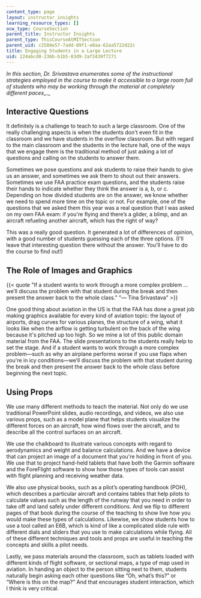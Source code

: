 ```yaml
---
content_type: page
layout: instructor_insights
learning_resource_types: []
ocw_type: CourseSection
parent_title: Instructor Insights
parent_type: ThisCourseAtMITSection
parent_uid: c2504e57-7add-89f1-e0aa-62aa5722d22c
title: Engaging Students in a Large Lecture
uid: 224abcd0-236b-b1b5-83d9-2af3439f7271
---
```


_In this section, Dr. Srivastava enumerates some of the instructional strategies employed in the course_ _to make it accessible to a large room full of students who may be working through the material at completely different paces__._

Interactive Questions
---------------------

It definitely is a challenge to teach to such a large classroom. One of the really challenging aspects is when the students don't even fit in the classroom and we have students in the overflow classroom. But with regard to the main classroom and the students in the lecture hall, one of the ways that we engage them is the traditional method of just asking a lot of questions and calling on the students to answer them.

Sometimes we pose questions and ask students to raise their hands to give us an answer, and sometimes we ask them to shout out their answers. Sometimes we use FAA practice exam questions, and the students raise their hands to indicate whether they think the answer is a, b, or c. Depending on how divided students are on the answer, we know whether we need to spend more time on the topic or not. For example, one of the questions that we asked them this year was a real question that I was asked on my own FAA exam: if you're flying and there’s a glider, a blimp, and an aircraft refueling another aircraft, which has the right of way?

This was a really good question. It generated a lot of differences of opinion, with a good number of students guessing each of the three options. (I'll leave that interesting question there without the answer. You'll have to do the course to find out!)

The Role of Images and Graphics
-------------------------------

{{< quote "If a student wants to work through a more complex problem … we’ll discuss the problem with that student during the break and then present the answer back to the whole class." "— Tina Srivastava" >}}

One good thing about aviation in the US is that the FAA has done a great job making graphics available for every kind of aviation topic: the layout of airports, drag curves for various planes, the structure of a wing, what it looks like when the airflow is getting turbulent on the back of the wing because it's pitched up too high. So we mine a lot of this public domain material from the FAA. The slide presentations to the students really help to set the stage. And if a student wants to work through a more complex problem—such as why an airplane performs worse if you use flaps when you're in icy conditions—we’ll discuss the problem with that student during the break and then present the answer back to the whole class before beginning the next topic.

Using Props
-----------

We use many different methods to teach the material. Not only do we use traditional PowerPoint slides, audio recordings, and videos, we also use various props, such as a model plane that helps students visualize the different forces on an aircraft, how wind flows over the aircraft, and to describe all the control surfaces on an aircraft.

We use the chalkboard to illustrate various concepts with regard to aerodynamics and weight and balance calculations. And we have a device that can project an image of a document that you're holding in front of you. We use that to project hand-held tablets that have both the Garmin software and the ForeFlight software to show how those types of tools can assist with flight planning and receiving weather data.

We also use physical books, such as a pilot’s operating handbook (POH), which describes a particular aircraft and contains tables that help pilots to calculate values such as the length of the runway that you need in order to take off and land safely under different conditions. And we flip to different pages of that book during the course of the teaching to show live how you would make these types of calculations. Likewise, we show students how to use a tool called an E6B, which is kind of like a complicated slide rule with different dials and sliders that you use to make calculations while flying. All of these different techniques and tools and props are useful in teaching the concepts and skills a pilot needs.

Lastly, we pass materials around the classroom, such as tablets loaded with different kinds of flight software, or sectional maps, a type of map used in aviation. In handing an object to the person sitting next to them, students naturally begin asking each other questions like “Oh, what’s this?” or “Where is this on the map?” And that encourages student interaction, which I think is very critical.